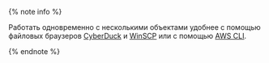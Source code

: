 {% note info %}

Работать одновременно с несколькими объектами удобнее с помощью файловых браузеров [CyberDuck](../../storage/tools/cyberduck.md) и [WinSCP](../../storage/tools/winscp.md) или с помощью [AWS CLI](../../storage/tools/aws-cli.md).

{% endnote %}